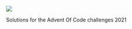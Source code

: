 ![](https://img.shields.io/badge/stars%20⭐-4-yellow)


Solutions for the Advent Of Code challenges 2021
